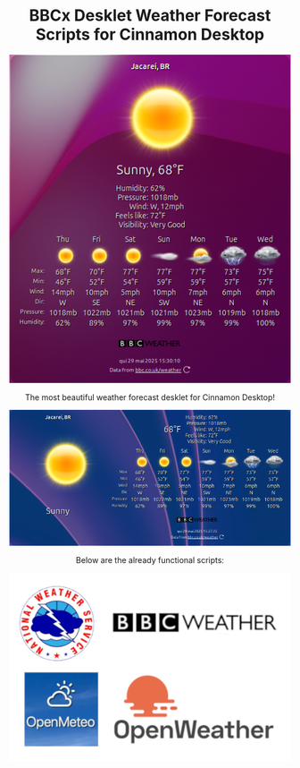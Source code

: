 <div align="center">

# BBCx Desklet Weather Forecast Scripts for Cinnamon Desktop

</div>

<div align="center">

![BBCx Desklet](https://github.com/naufragoweb/weather-drivers-bbcwx-oak-wood.co.uk/blob/main/%20Z-%20Images/bbcx1.png) 

</div>

<div align="center">

The most beautiful weather forecast desklet for Cinnamon Desktop!

</div>

<div align="center">

![BBCx Desklet](https://github.com/naufragoweb/weather-drivers-bbcwx-oak-wood.co.uk/blob/main/%20Z-%20Images/bbcx2.png) 

</div>

<div align="center">

Below are the already functional scripts:

</div>

<div align="center">

![Logos Weather](https://github.com/naufragoweb/weather-drivers-bbcwx-oak-wood.co.uk/blob/main/%20Z-%20Images/logos-weather.png) 

</div>
